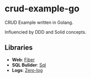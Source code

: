 # crud-example-go

CRUD Example written in Golang.

Influencied by DDD and Solid concepts.

## Libraries
- **Web**: [Fiber](https://gofiber.io/)
- **SQL Bulider**: [Sql](https://jmoiron.github.io/sqlx/)
- **Logs**: [Zero-log](https://jmoiron.github.io/sqlx/)
